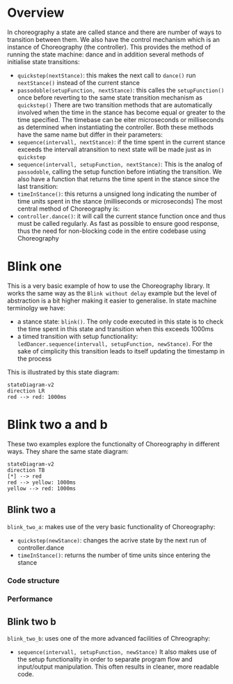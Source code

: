 # Overview

In choreography a state are called stance and there are number of ways to transition between them. We also have the control mechanism which is an instance of Choreography (the controller). This provides the method of running the state machine: dance and in addition several methods of initialise state transitions:
- `quickstep(nextStance)`: this makes the next call to `dance()` run `nextStance()` instead of the current stance
- `passodoble(setupFunction, nextStance)`: this calles the `setupFunction()` once before reverting to the same state transition mechanism as `quickstep()`
There are two transition methods that are automatically involved when the time in the stance has become equal or greater to the time specified. The timebase can be eiter microseconds or milliseconds as determined when instantiating the controller. Both these methods have the same name but differ in their parameters:
- `sequence(intervall, nextStance)`: if the time spent in the current stance exceeds the intervall atransition to next state will be made just as in `quickstep`
- `sequence(intervall, setupFunction, nextStance)`: This is the analog of `passodoble`, calling the setup function before intiating the transition.
We also have a function that returns the time spent in the stance since the last transition:
- `timeInStance()`: this returns a unsigned long indicating the number of time units spent in the stance (milliseconds or microseconds)
The most central method of Choreography is:
- `controller.dance()`: it will call the current stance function once and thus must be called regularly. As fast as possible to ensure good response, thus the need for non-blocking code in the entire codebase using Choreography

# Blink one
This is a very basic example of how to use the Choreography library. It works the same way as the `Blink without delay` example but the level of abstraction is a bit higher making it easier to generalise. In state machine terminolgy we have:
- a stance state: `blink()`. The only code executed in this state is to check the time spent in this state and transition when this exceeds 1000ms
- a timed transition with setup functionality: `ledDancer.sequence(intervall, setupFunction, newStance)`. For the sake of cimplicity this transition leads to itself updating the timestamp in the process

This is illustrated by this state diagram:
```mermaid
stateDiagram-v2
direction LR
red --> red: 1000ms
```

# Blink two a and b

These two examples explore the functionalty of Choreography in different ways. They share the same state diagram:
```mermaid
stateDiagram-v2
direction TB
[*] --> red
red --> yellow: 1000ms
yellow --> red: 1000ms
```

## Blink two a
`blink_two_a`: makes use of the very basic functionality of Choreography:
- `quickstep(newStance)`: changes the acrive state by the next run of controller.dance
- `timeInStance()`: returns the number of time units since entering the stance

### Code structure

### Performance

## Blink two b

`blink_two_b`: uses one of the more advanced facilities of Chreography:
- `sequence(intervall, setupFunction, newStance)`
It also makes use of the setup functionality in order to separate program flow and input/output manipulation. This often results in cleaner, more readable code. 